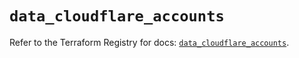 # `data_cloudflare_accounts`

Refer to the Terraform Registry for docs: [`data_cloudflare_accounts`](https://registry.terraform.io/providers/cloudflare/cloudflare/4.44.0/docs/data-sources/accounts).
